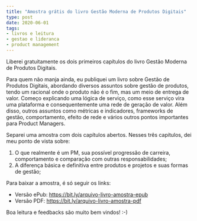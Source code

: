 ```yaml
---
title: "Amostra grátis do livro Gestão Moderna de Produtos Digitais"
type: post
date: 2020-06-01
tags:
- livros e leitura
- gestao e lideranca
- product management
---
```


Liberei gratuitamente os dois primeiros capítulos do livro Gestão Moderna de Produtos Digitais.

Para quem não manja ainda, eu publiquei um livro sobre Gestão de Produtos Digitais, abordando diversos assuntos sobre gestão de produtos, tendo um racional onde o produto não é o fim, mas um meio de entrega de valor. Começo explicando uma lógica de serviço, como esse serviço vira uma plataforma e consequentemente uma rede de geração de valor. Além disso, outros assuntos como métricas e indicadores, frameworks de gestão, comportamento, efeito de rede e vários outros pontos importantes para Product Managers.

Separei uma amostra com dois capítulos abertos. Nesses três capítulos, dei meu ponto de vista sobre: 

1. O que realmente é um PM, sua possível progressão de carreira, comportamento e comparação com outras responsabilidades;
2. A diferença básica e definitiva entre produtos e projetos e suas formas de gestão;

Para baixar a amostra, é só seguir os links:

- Versão ePub: https://bit.ly/arquivo-livro-amostra-epub
- Versão PDF: https://bit.ly/arquivo-livro-amostra-pdf

Boa leitura e feedbacks são muito bem vindos! :-)